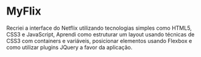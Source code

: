 # MyFlix
Recriei a interface do Netflix utilizando tecnologias simples como HTML5, CSS3 e JavaScript, Aprendi como estruturar um layout usando técnicas de CSS3 com containers e variáveis, posicionar elementos usando Flexbox e como utilizar plugins JQuery a favor da aplicação.
